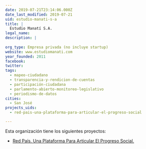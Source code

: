 ```yaml
---
date: 2019-07-21T23:14:06.000Z
date_last_modified: 2019-07-21
uid: estudio-manati-s-a
title: |
  Estudio Manatí S.A.
legal_name: 
description: |
  
org_type: Empresa privada (no incluye startup)
website: www.estudiomanati.com
year_founded: 2011
facebook: 
twitter: 
tags:
  - mapeo-ciudadano
  - transparencia-y-rendicion-de-cuentas
  - participación-ciudadana
  - parlamento-abierto-monitoreo-legislativo
  - periodismo-de-datos
cities: 
  - San José
projects_uids:
  - red-pais-una-plataforma-para-articular-el-progreso-social

---
```


Esta organización tiene los siguientes proyectos:

- [Red País. Una Plataforma Para Articular El Progreso Social.](/proyectos/red-pais-una-plataforma-para-articular-el-progreso-social)
